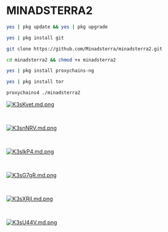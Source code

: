 # MINADSTERRA2


```bash
yes | pkg update && yes | pkg upgrade
```

```bash
yes | pkg install git
```

```bash
git clone https://github.com/Minadsterra/minadsterra2.git
```

```bash
cd minadsterra2 && chmod +x minadsterra2
```

```bash
yes | pkg install proxychains-ng
```

```bash
yes | pkg install tor
```

```bash
proxychains4 ./minadsterra2
```



<a href="https://freeimage.host/i/K3sKvet"><img src="https://iili.io/K3sKvet.md.png" alt="K3sKvet.md.png" border="0"></a>

<div></div><br/>



<a href="https://freeimage.host/i/K3snNRV"><img src="https://iili.io/K3snNRV.md.png" alt="K3snNRV.md.png" border="0"></a>








<div></div><br/>

<a href="https://freeimage.host/i/K3slkP4"><img src="https://iili.io/K3slkP4.md.png" alt="K3slkP4.md.png" border="0"></a>

<div></div></br>


<a href="https://freeimage.host/i/K3sG7gR"><img src="https://iili.io/K3sG7gR.md.png" alt="K3sG7gR.md.png" border="0"></a>


<div></div></br>


<a href="https://freeimage.host/i/K3sXRjI"><img src="https://iili.io/K3sXRjI.md.png" alt="K3sXRjI.md.png" border="0"></a>


<div></div><br/>

<a href="https://freeimage.host/i/K3sU44V"><img src="https://iili.io/K3sU44V.md.png" alt="K3sU44V.md.png" border="0"></a>













